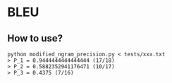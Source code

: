 # BLEU

## How to use?

```
python modified_ngram_precision.py < tests/xxx.txt
> P_1 = 0.9444444444444444 (17/18)
> P_2 = 0.5882352941176471 (10/17)
> P_3 = 0.4375 (7/16)
```
